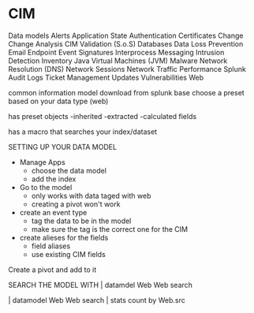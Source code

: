 # CIM

Data models
    Alerts
    Application State
    Authentication
    Certificates
    Change
    Change Analysis
    CIM Validation (S.o.S)
    Databases
    Data Loss Prevention
    Email
    Endpoint
    Event Signatures
    Interprocess Messaging
    Intrusion Detection
    Inventory
    Java Virtual Machines (JVM)
    Malware
    Network Resolution (DNS)
    Network Sessions
    Network Traffic
    Performance
    Splunk Audit Logs
    Ticket Management
    Updates
    Vulnerabilities
    Web

common information model
download from splunk base
choose a preset based on your data type
(web)

has preset objects
-inherited
-extracted
-calculated fields

has a macro that searches your index/dataset

SETTING UP YOUR DATA MODEL
- Manage Apps
    - choose the data model 
    - add the index
- Go to the model 
    - only works with data taged with web
    - creating a pivot won't work 
- create an event type
    - tag the data to be in the model
    - make sure the tag is the correct one for the CIM
- create alieses for the fields 
    - field aliases 
    - use existing CIM fields 

Create a pivot and add to it

SEARCH THE MODEL WITH
| datamdel Web Web search

| datamodel Web Web search
| stats count by Web.src

